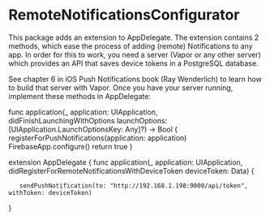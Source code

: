 # RemoteNotificationsConfigurator

This package adds an extension to AppDelegate.
The extension contains 2 methods, which ease the process of adding (remote) Notifications to any app.
In order for this to work, you need a server (Vapor or any other server) which provides an API that saves device tokens in a PostgreSQL database.

See chapter 6 in iOS Push Notifications book (Ray Wenderlich) to learn how to build that server with Vapor.
Once you have your server running, implement these methods in AppDelegate:

func application(_ application: UIApplication, didFinishLaunchingWithOptions launchOptions: [UIApplication.LaunchOptionsKey: Any]?) -> Bool {
        registerForPushNotifications(application: application)
        FirebaseApp.configure()
       return true
   }
   
   extension AppDelegate {
   func application(_ application: UIApplication, didRegisterForRemoteNotificationsWithDeviceToken deviceToken: Data) {
       
       sendPushNotification(to: "http://192.168.1.198:9000/api/token", withToken: deviceToken)
       
   }
